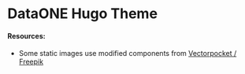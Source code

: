 # DataONE Hugo Theme


#### Resources:
- Some static images use modified components from [Vectorpocket / Freepik](https://www.freepik.com)
